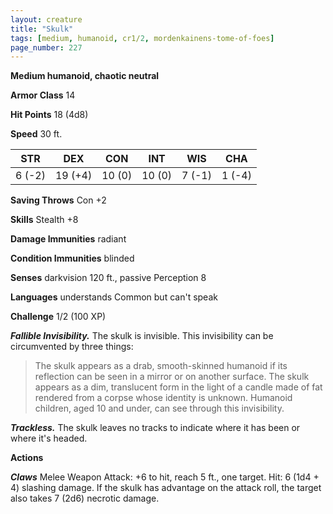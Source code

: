 ```yaml
---
layout: creature
title: "Skulk"
tags: [medium, humanoid, cr1/2, mordenkainens-tome-of-foes]
page_number: 227
---
```


**Medium humanoid, chaotic neutral**

**Armor Class** 14

**Hit Points** 18  (4d8)

**Speed** 30 ft.

|   STR   |   DEX   |   CON   |   INT   |   WIS   |   CHA   |
|:-------:|:-------:|:-------:|:-------:|:-------:|:-------:|
| 6 (-2) | 19 (+4) | 10 (0) | 10 (0) | 7 (-1) | 1 (-4) |

**Saving Throws** Con +2

**Skills** Stealth +8

**Damage Immunities** radiant

**Condition Immunities** blinded

**Senses** darkvision 120 ft., passive Perception 8

**Languages** understands Common but can't speak

**Challenge** 1/2 (100 XP)

***Fallible Invisibility.*** The skulk is invisible. This invisibility can be circumvented by three things:
> The skulk appears as a drab, smooth-skinned humanoid if its reflection can be seen in a mirror or on another surface.
> The skulk appears as a dim, translucent form in the light of a candle made of fat rendered from a corpse whose identity is unknown.
> Humanoid children, aged 10 and under, can see through this invisibility.

***Trackless.*** The skulk leaves no tracks to indicate where it has been or where it's headed.

**Actions**

***Claws*** Melee Weapon Attack: +6 to hit, reach 5 ft., one target. Hit: 6 (1d4 + 4) slashing damage. If the skulk has advantage on the attack roll, the target also takes 7 (2d6) necrotic damage.